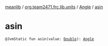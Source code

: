 [meanlib](../../index.md) / [org.team2471.frc.lib.units](../index.md) / [Angle](index.md) / [asin](./asin.md)

# asin

`@JvmStatic fun asin(value: `[`Double`](https://kotlinlang.org/api/latest/jvm/stdlib/kotlin/-double/index.html)`): `[`Angle`](index.md)